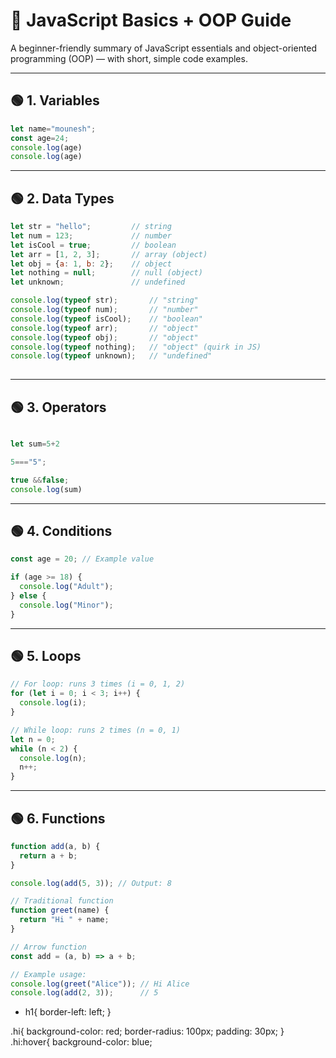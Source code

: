 
# 🧠 JavaScript Basics + OOP Guide

A beginner-friendly summary of JavaScript essentials and object-oriented programming (OOP) — with short, simple code examples.

---

## 🟢 1. Variables

```js
let name="mounesh";
const age=24;
console.log(age)
console.log(age)
```

---

## 🟢 2. Data Types

```js
let str = "hello";         // string  
let num = 123;             // number  
let isCool = true;         // boolean  
let arr = [1, 2, 3];       // array (object)  
let obj = {a: 1, b: 2};    // object  
let nothing = null;        // null (object)  
let unknown;               // undefined  

console.log(typeof str);       // "string"
console.log(typeof num);       // "number"
console.log(typeof isCool);    // "boolean"
console.log(typeof arr);       // "object"
console.log(typeof obj);       // "object"
console.log(typeof nothing);   // "object" (quirk in JS)
console.log(typeof unknown);   // "undefined"
  
```

---

## 🟢 3. Operators

```js

let sum=5+2

5==="5";

true &&false;
console.log(sum)
```

---

## 🟢 4. Conditions

```js
const age = 20; // Example value

if (age >= 18) {
  console.log("Adult");
} else {
  console.log("Minor");
}

```

---

## 🟢 5. Loops

```js
// For loop: runs 3 times (i = 0, 1, 2)
for (let i = 0; i < 3; i++) {
  console.log(i);
}

// While loop: runs 2 times (n = 0, 1)
let n = 0;
while (n < 2) {
  console.log(n);
  n++;
}

```

---

## 🟢 6. Functions


```js
function add(a, b) {
  return a + b;
}

console.log(add(5, 3)); // Output: 8
```

```js
// Traditional function
function greet(name) {
  return "Hi " + name;
}

// Arrow function
const add = (a, b) => a + b;

// Example usage:
console.log(greet("Alice")); // Hi Alice
console.log(add(2, 3));      // 5

```


* h1{
  border-left: left;
}

.hi{
  background-color: red;
  border-radius: 100px;
  padding: 30px;
}
.hi:hover{
  background-color: blue;
  

